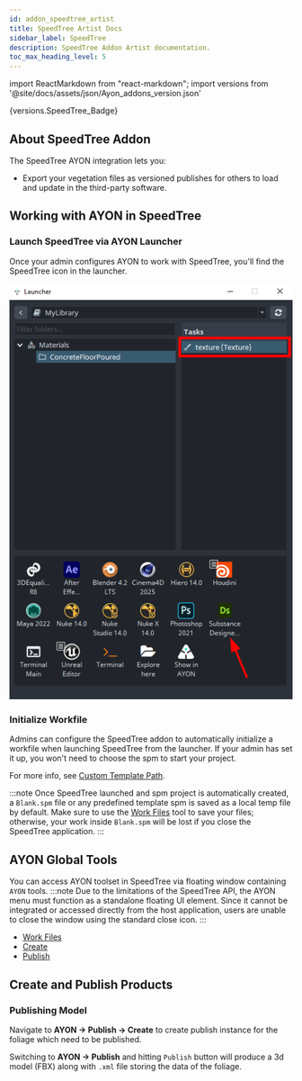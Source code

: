 ```yaml
---
id: addon_speedtree_artist
title: SpeedTree Artist Docs
sidebar_label: SpeedTree
description: SpeedTree Addon Artist documentation.
toc_max_heading_level: 5
---
```


import ReactMarkdown from "react-markdown";
import versions from '@site/docs/assets/json/Ayon_addons_version.json'

<ReactMarkdown>
{versions.SpeedTree_Badge}
</ReactMarkdown>

## About SpeedTree Addon

The SpeedTree AYON integration lets you:
- Export your vegetation files as versioned publishes for others to load and update in the third-party software.

## Working with AYON in SpeedTree

### Launch SpeedTree via AYON Launcher
<div class="row">
<div class="col">

Once your admin configures AYON to work with SpeedTree, you'll find the SpeedTree icon in the launcher.
</div>
<div class="col">

![](assets/substance_designer/artist/launch_substnace_designer.png)

</div>
</div>

### Initialize Workfile

<div class="row">
<div class="col">

Admins can configure the SpeedTree addon to automatically initialize a workfile when launching SpeedTree from the launcher. If your admin has set it up, you won't need to choose the spm to start your project.

For more info, see [Custom Template Path](addon_speedtree_admin.md#Setting-up-the-SpeedTree-Pipeline-SDK-path).

:::note
Once SpeedTree launched and spm project is automatically created, a `Blank.spm` file or any predefined template spm is saved as a local temp file by default. Make sure to use the [Work Files](artist_tools_workfiles.md) tool to save your files; otherwise, your work inside `Blank.spm` will be lost if you close the SpeedTree application.
:::

</div>
</div>


## AYON Global Tools
You can access AYON toolset in SpeedTree via floating window containing `AYON` tools. 
:::note
Due to the limitations of the SpeedTree API, the AYON menu must function as a standalone floating UI element. Since it cannot be integrated or accessed directly from the host application, users are unable to close the window using the standard close icon.
:::
<div class="row">
<div class="col">

-   [Work Files](artist_tools_workfiles.md)
-   [Create](artist_tools_creator.md)
-   [Publish](artist_tools_publisher.md)

</div>
</div>

## Create and Publish Products

### Publishing Model

Navigate to **AYON -> Publish -> Create** to create publish instance for the foliage which need to be published.

Switching to **AYON -> Publish** and hitting `Publish` button will produce a 3d model (FBX) along with `.xml` file storing the data of the foliage.
